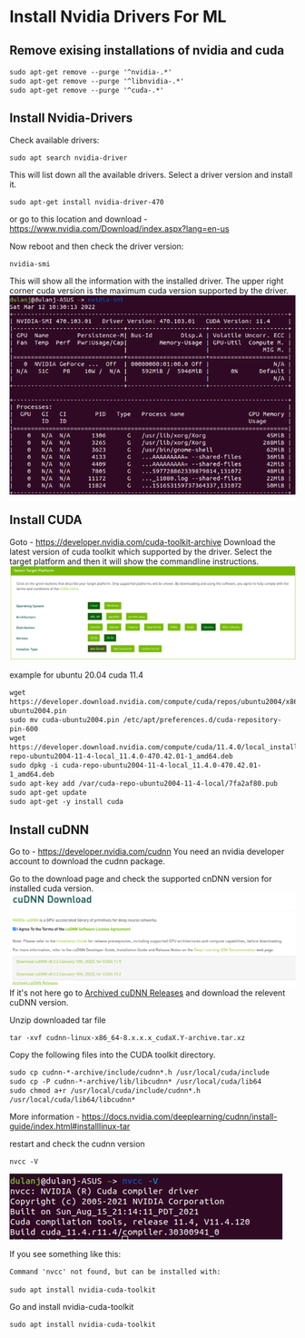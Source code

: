 # Install Nvidia Drivers For ML

## Remove exising installations of nvidia and cuda

```angular2html
sudo apt-get remove --purge '^nvidia-.*'
sudo apt-get remove --purge '^libnvidia-.*'
sudo apt-get remove --purge '^cuda-.*'
```

## Install Nvidia-Drivers

Check available drivers:
```angular2html
sudo apt search nvidia-driver
```
This will list down all the available drivers.
Select a driver version and install it.
```angular2html
sudo apt-get install nvidia-driver-470
```
or go to this location and download - https://www.nvidia.com/Download/index.aspx?lang=en-us


Now reboot and then check the driver version:
```angular2html
nvidia-smi
```
This will show all the information with the installed driver.
The upper right corner cuda version is the maximum cuda version supported by the driver.
![](assets/nvidia-smi.png)

## Install CUDA

Goto - https://developer.nvidia.com/cuda-toolkit-archive
Download the latest version of cuda toolkit which supported by the driver.
Select the target platform and then it will show the commandline instructions.
![](assets/target-platform.png)

example for ubuntu 20.04 cuda 11.4
```angular2html
wget https://developer.download.nvidia.com/compute/cuda/repos/ubuntu2004/x86_64/cuda-ubuntu2004.pin
sudo mv cuda-ubuntu2004.pin /etc/apt/preferences.d/cuda-repository-pin-600
wget https://developer.download.nvidia.com/compute/cuda/11.4.0/local_installers/cuda-repo-ubuntu2004-11-4-local_11.4.0-470.42.01-1_amd64.deb
sudo dpkg -i cuda-repo-ubuntu2004-11-4-local_11.4.0-470.42.01-1_amd64.deb
sudo apt-key add /var/cuda-repo-ubuntu2004-11-4-local/7fa2af80.pub
sudo apt-get update
sudo apt-get -y install cuda
```

## Install cuDNN
 
Go to - https://developer.nvidia.com/cudnn
You need an nvidia developer account to download the cudnn package.

Go to the download page and check the supported cnDNN version for installed cuda version.
![](assets/cudnn.png)
If it's not here go to [Archived cuDNN Releases](https://developer.nvidia.com/rdp/cudnn-archive) and download the relevent cuDNN version.

Unzip downloaded tar file

```angular2html
tar -xvf cudnn-linux-x86_64-8.x.x.x_cudaX.Y-archive.tar.xz
```

Copy the following files into the CUDA toolkit directory.
```angular2html
sudo cp cudnn-*-archive/include/cudnn*.h /usr/local/cuda/include 
sudo cp -P cudnn-*-archive/lib/libcudnn* /usr/local/cuda/lib64 
sudo chmod a+r /usr/local/cuda/include/cudnn*.h /usr/local/cuda/lib64/libcudnn*
```
More information - https://docs.nvidia.com/deeplearning/cudnn/install-guide/index.html#installlinux-tar

restart and check the cudnn version
```angular2html
nvcc -V
```
![](assets/nvcc.png)

If you see something like this:
```angular2html
Command 'nvcc' not found, but can be installed with:

sudo apt install nvidia-cuda-toolkit
```

Go and install nvidia-cuda-toolkit
```angular2html
sudo apt install nvidia-cuda-toolkit
```
